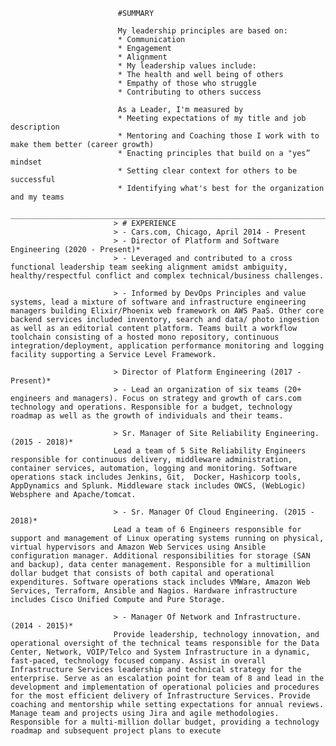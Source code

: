                             #SUMMARY   
	
                            My leadership principles are based on:
                            * Communication
                            * Engagement
                            * Alignment
                            * My leadership values include:
                            * The health and well being of others
                            * Empathy of those who struggle
                            * Contributing to others success

                            As a Leader, I'm measured by
                            * Meeting expectations of my title and job description
                            * Mentoring and Coaching those I work with to make them better (career growth)
                            * Enacting principles that build on a "yes” mindset
                            * Setting clear context for others to be successful
                            * Identifying what's best for the organization and my teams
                             __________________________________________________________________________________________________________________________ 
                           > # EXPERIENCE
                           > - Cars.com, Chicago, April 2014 - Present
                           > - Director of Platform and Software Engineering (2020 - Present)*
                           > - Leveraged and contributed to a cross functional leadership team seeking alignment amidst ambiguity, healthy/respectful conflict and complex technical/business challenges.  

                           > - Informed by DevOps Principles and value systems, lead a mixture of software and infrastructure engineering managers building Elixir/Phoenix web framework on AWS PaaS. Other core backend services included inventory, search and data/ photo ingestion as well as an editorial content platform. Teams built a workflow toolchain consisting of a hosted mono repository, continuous integration/deployment, application performance monitoring and logging facility supporting a Service Level Framework. 
 
                           > Director of Platform Engineering (2017 - Present)*
                           > - Lead an organization of six teams (20+ engineers and managers). Focus on strategy and growth of cars.com technology and operations. Responsible for a budget, technology roadmap as well as the growth of individuals and their teams.

                           > Sr. Manager of Site Reliability Engineering.(2015 - 2018)*
                           Lead a team of 5 Site Reliability Engineers responsible for continuous delivery, middleware administration, container services, automation, logging and monitoring. Software operations stack includes Jenkins, Git,  Docker, Hashicorp tools, AppDynamics and Splunk. Middleware stack includes OWCS, (WebLogic) Websphere and Apache/tomcat.

                           > - Sr. Manager Of Cloud Engineering. (2015 - 2018)*
                           Lead a team of 6 Engineers responsible for support and management of Linux operating systems running on physical, virtual hypervisors and Amazon Web Services using Ansible configuration manager. Additional responsibilities for storage (SAN and backup), data center management. Responsible for a multimillion dollar budget that consists of both capital and operational expenditures. Software operations stack includes VMWare, Amazon Web Services, Terraform, Ansible and Nagios. Hardware infrastructure includes Cisco Unified Compute and Pure Storage. 

                           > - Manager Of Network and Infrastructure. (2014 - 2015)*
                           Provide leadership, technology innovation, and operational oversight of the technical teams responsible for the Data Center, Network, VOIP/Telco and System Infrastructure in a dynamic, fast-paced, technology focused company. Assist in overall Infrastructure Services leadership and technical strategy for the enterprise. Serve as an escalation point for team of 8 and lead in the development and implementation of operational policies and procedures for the most efficient delivery of Infrastructure Services. Provide coaching and mentorship while setting expectations for annual reviews. Manage team and projects using Jira and agile methodologies. Responsible for a multi-million dollar budget, providing a technology roadmap and subsequent project plans to execute 

